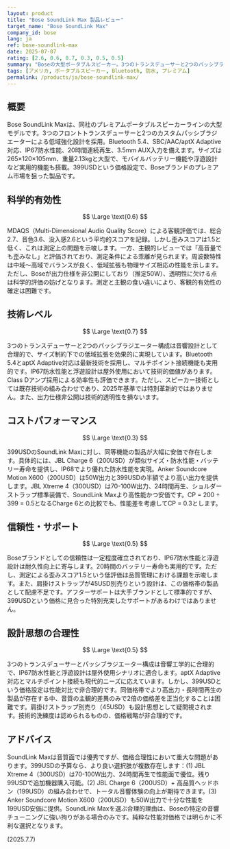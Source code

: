 ```yaml
---
layout: product
title: "Bose SoundLink Max 製品レビュー"
target_name: "Bose SoundLink Max"
company_id: bose
lang: ja
ref: bose-soundlink-max
date: 2025-07-07
rating: [2.6, 0.6, 0.7, 0.3, 0.5, 0.5]
summary: "Boseの大型ポータブルスピーカー。3つのトランスデューサーと2つのパッシブラジエーター、Bluetooth 5.4、IP67防水、20時間再生を399USDで提供。音質は同社らしいバランスの良さを持つが、MDAQS歪みスコア1.5と低い測定結果。同等機能をより安価に提供する競合製品群との価格差が大きく、コストパフォーマンスに重大な課題。"
tags: [アメリカ, ポータブルスピーカー, Bluetooth, 防水, プレミアム]
permalink: /products/ja/bose-soundlink-max/
---
```


## 概要

Bose SoundLink Maxは、同社のプレミアムポータブルスピーカーラインの大型モデルです。3つのフロントトランスデューサーと2つのカスタムパッシブラジエーターによる低域強化設計を採用。Bluetooth 5.4、SBC/AAC/aptX Adaptive対応、IP67防水性能、20時間連続再生、3.5mm AUX入力を備えます。サイズは265×120×105mm、重量2.13kgと大型で、モバイルバッテリー機能や浮遊設計など実用的機能も搭載。399USDという価格設定で、Boseブランドのプレミアム市場を狙った製品です。

## 科学的有効性

$$ \Large \text{0.6} $$

MDAQS（Multi-Dimensional Audio Quality Score）による客観評価では、総合2.7、音色3.6、没入感2.6という平均的スコアを記録。しかし歪みスコアは1.5と低く、これは測定上の問題を示唆します。一方、主観的レビューでは「高音量でも歪みなし」と評価されており、測定条件による乖離が見られます。周波数特性は中域〜高域でバランスが良く、低域拡張も物理サイズ相応の性能を示します。ただし、Boseが出力仕様を非公開にしており（推定50W）、透明性に欠ける点は科学的評価の妨げとなります。測定と主観の食い違いにより、客観的有効性の確定は困難です。

## 技術レベル

$$ \Large \text{0.7} $$

3つのトランスデューサーと2つのパッシブラジエーター構成は音響設計として合理的で、サイズ制約下での低域拡張を効果的に実現しています。Bluetooth 5.4とaptX Adaptive対応は最新技術を採用し、マルチポイント接続機能も実用的です。IP67防水性能と浮遊設計は屋外使用において技術的価値があります。Class Dアンプ採用による効率性も評価できます。ただし、スピーカー技術としては既存技術の組み合わせであり、2025年基準では特別革新的ではありません。また、出力仕様非公開は技術的透明性を損ないます。

## コストパフォーマンス

$$ \Large \text{0.3} $$

399USDのSoundLink Maxに対し、同等機能の製品が大幅に安価で存在します。具体的には、JBL Charge 6（200USD）が類似サイズ・防水性能・バッテリー寿命を提供し、IP68でより優れた防水性能を実現。Anker Soundcore Motion X600（200USD）は50W出力と399USDの半額でより高い出力を提供します。JBL Xtreme 4（300USD）は70-100W出力、24時間再生、ショルダーストラップ標準装備で、SoundLink Maxより高性能かつ安価です。CP = 200 ÷ 399 = 0.5となるCharge 6との比較でも、性能差を考慮してCP = 0.3とします。

## 信頼性・サポート

$$ \Large \text{0.5} $$

Boseブランドとしての信頼性は一定程度確立されており、IP67防水性能と浮遊設計は耐久性向上に寄与します。20時間のバッテリー寿命も実用的です。ただし、測定による歪みスコア1.5という低評価は品質管理における課題を示唆します。また、肩掛けストラップが45USD別売りという設計は、この価格帯の製品として配慮不足です。アフターサポートは大手ブランドとして標準的ですが、399USDという価格に見合った特別充実したサポートがあるわけではありません。

## 設計思想の合理性

$$ \Large \text{0.5} $$

3つのトランスデューサーとパッシブラジエーター構成は音響工学的に合理的で、IP67防水性能と浮遊設計は屋外使用シナリオに適合します。aptX Adaptive対応とマルチポイント接続も現代的ニーズに応えています。しかし、399USDという価格設定は性能対比で非合理的です。同価格帯でより高出力・長時間再生の製品が存在する中、音質の主観的差異のみで2倍の価格差を正当化することは困難です。肩掛けストラップ別売り（45USD）も設計思想として疑問視されます。技術的洗練度は認められるものの、価格戦略が非合理的です。

## アドバイス

SoundLink Maxは音質面では優秀ですが、価格合理性において重大な問題があります。399USDの予算なら、より良い選択肢が複数存在します：(1) JBL Xtreme 4（300USD）は70-100W出力、24時間再生で性能面で優位。残り99USDで追加機器購入可能。(2) JBL Charge 6（200USD）+ 高品質ヘッドホン（199USD）の組み合わせで、トータル音響体験の向上が期待できます。(3) Anker Soundcore Motion X600（200USD）も50W出力で十分な性能を199USD安価に提供。SoundLink Maxを選ぶ合理的理由は、Boseの特定の音響チューニングに強い拘りがある場合のみです。純粋な性能対価格では明らかに不利な選択となります。

(2025.7.7)